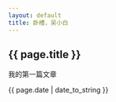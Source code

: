 ```yaml
---
layout: default
title: 卧槽，吴小白
---
```

<h2>{{ page.title }}</h2>
<p>我的第一篇文章</p>
<p>{{ page.date | date_to_string }}</p>